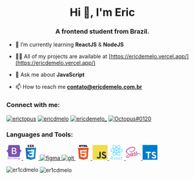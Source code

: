 <h1 align="center">Hi 👋, I'm Eric</h1>
<h3 align="center">A frontend student from Brazil.</h3>

- 🌱 I’m currently learning **ReactJS** & **NodeJS**

- 👨‍💻 All of my projects are available at [https://ericdemelo.vercel.app/](https://ericdemelo.vercel.app/)

- 💬 Ask me about **JavaScript**

- 📫 How to reach me **contato@ericdemelo.com.br**

<h3 align="left">Connect with me:</h3>
<p align="left">
<a href="https://codepen.io/erictopus" target="blank"><img align="center" src="https://raw.githubusercontent.com/rahuldkjain/github-profile-readme-generator/master/src/images/icons/Social/codepen.svg" alt="erictopus" height="30" width="40" /></a>
<a href="https://linkedin.com/in/ericdmelo" target="blank"><img align="center" src="https://raw.githubusercontent.com/rahuldkjain/github-profile-readme-generator/master/src/images/icons/Social/linked-in-alt.svg" alt="ericdmelo" height="30" width="40" /></a>
<a href="https://instagram.com/ericdemelo_" target="blank"><img align="center" src="https://raw.githubusercontent.com/rahuldkjain/github-profile-readme-generator/master/src/images/icons/Social/instagram.svg" alt="ericdemelo_" height="30" width="40" /></a>
<a href="https://discord.gg/Octopus#0120" target="blank"><img align="center" src="https://raw.githubusercontent.com/rahuldkjain/github-profile-readme-generator/master/src/images/icons/Social/discord.svg" alt="Octopus#0120" height="30" width="40" /></a>
</p>

<h3 align="left">Languages and Tools:</h3>
<p align="left"> <a href="https://getbootstrap.com" target="_blank" rel="noreferrer"> <img src="https://raw.githubusercontent.com/devicons/devicon/master/icons/bootstrap/bootstrap-plain-wordmark.svg" alt="bootstrap" width="40" height="40"/> </a> <a href="https://www.w3schools.com/css/" target="_blank" rel="noreferrer"> <img src="https://raw.githubusercontent.com/devicons/devicon/master/icons/css3/css3-original-wordmark.svg" alt="css3" width="40" height="40"/> </a> <a href="https://www.figma.com/" target="_blank" rel="noreferrer"> <img src="https://www.vectorlogo.zone/logos/figma/figma-icon.svg" alt="figma" width="40" height="40"/> </a> <a href="https://git-scm.com/" target="_blank" rel="noreferrer"> <img src="https://www.vectorlogo.zone/logos/git-scm/git-scm-icon.svg" alt="git" width="40" height="40"/> </a> <a href="https://www.w3.org/html/" target="_blank" rel="noreferrer"> <img src="https://raw.githubusercontent.com/devicons/devicon/master/icons/html5/html5-original-wordmark.svg" alt="html5" width="40" height="40"/> </a> <a href="https://developer.mozilla.org/en-US/docs/Web/JavaScript" target="_blank" rel="noreferrer"> <img src="https://raw.githubusercontent.com/devicons/devicon/master/icons/javascript/javascript-original.svg" alt="javascript" width="40" height="40"/> </a> <a href="https://reactjs.org/" target="_blank" rel="noreferrer"> <img src="https://raw.githubusercontent.com/devicons/devicon/master/icons/react/react-original-wordmark.svg" alt="react" width="40" height="40"/> </a> <a href="https://sass-lang.com" target="_blank" rel="noreferrer"> <img src="https://raw.githubusercontent.com/devicons/devicon/master/icons/sass/sass-original.svg" alt="sass" width="40" height="40"/> </a> <a href="https://www.typescriptlang.org/" target="_blank" rel="noreferrer"> <img src="https://raw.githubusercontent.com/devicons/devicon/master/icons/typescript/typescript-original.svg" alt="typescript" width="40" height="40"/> </a> </p>

<p><img align="left" src="https://github-readme-stats.vercel.app/api/top-langs?username=er1cdmelo&show_icons=true&theme=dracula&title_color=434bc7&text_color=eae7f9&locale=en&layout=compact" alt="er1cdmelo" /></p>

<p>&nbsp;<img align="center" src="https://github-readme-stats.vercel.app/api?username=er1cdmelo&show_icons=true&theme=dracula&title_color=434bc7&text_color=eae7f9&locale=en" alt="er1cdmelo" /></p>
